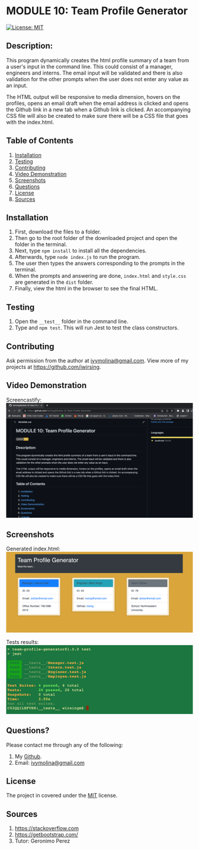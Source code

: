 # MODULE 10: Team Profile Generator
[![License: MIT](https://img.shields.io/badge/License-MIT-yellow.svg)](https://opensource.org/licenses/MIT)

##  Description:

This program dynamically creates the html profile summary of a team from a user's input in the command line. This could consist of a manager, engineers and interns. The email input will be validated and there is also validation for the other prompts when the user does not enter any value as an input.

The HTML output will be responsive to media dimension, hovers on the profiles, opens an email draft when the email address is clicked and opens the Github link in a new tab when a Github link is clicked. An accompanying CSS file will also be created to make sure there will be a CSS file that goes with the index.html.

##  Table of Contents 
1. [Installation](#installation)
2. [Testing](#test) 
3. [Contributing](#contributing)
4. [Video Demonstration](#test)
5. [Screenshots](#screenshots)
6. [Questions](#questions)
7. [License](#license)
8. [Sources](#sources)


## Installation

1. First, download the files to a folder. 
2. Then go to the root folder of the downloaded project and open the folder in the terminal.
3. Next, type `npm install` to install all the dependencies.
4. Afterwards, type `node index.js` to run the program. 
5. The user then types the answers corresponding to the prompts in the terminal. 
6. When the prompts and answering are done, `index.html` and `style.css` are generated in the `dist` folder. 
7. Finally, view the html in the browser to see the final HTML.


## Testing

1. Open the `__test__` folder in the command line.
2. Type and `npm test`. This will run Jest to test the class constructors.

## Contributing 

Ask permission from the author at ivymolina@gmail.com. View more of my projects at https://github.com/iwirsing. 

## Video Demonstration
Screencastify:
[![Team Profile Generator](./assets/images/TeamProfileGenerator.png)](https://drive.google.com/file/d/1LFCoFdCrSVQxvMnl7uJI6rm-nJj_sSPx/view)

## Screenshots

Generated index.html:
![Index.html](./assets/images/sampleHTML.png)

Tests results:
![Tests](./assets/images/test.png)


## Questions? 

Please contact me through any of the following:

1. My [Github](https://github.com/iwirsing).
2. Email: <a href="mailto:ivymolina@gmail.com">ivymolina@gmail.com</a>

## License

The project in covered under the [MIT](https://opensource.org/licenses/MIT) license.

## Sources
1. https://stackoverflow.com
2. https://getbootstrap.com/
3. Tutor: Geronimo Perez



